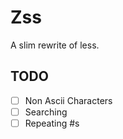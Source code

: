 # Zss
A slim rewrite of less.

## TODO
- [ ] Non Ascii Characters
- [ ] Searching
- [ ] Repeating #s
